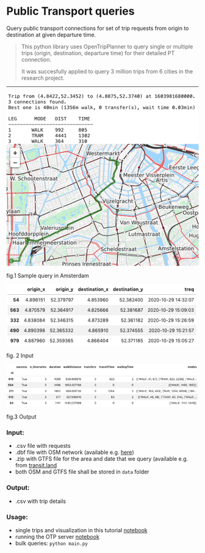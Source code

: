 # Public Transport queries

Query public transport connections for set of trip requests from origin to destination at given departure time. 

> This python library uses OpenTripPlanner to query single or multiple trips (origin, destination, departure time) for their detailed PT connection. 
>
> It was succesfully applied to query 3 million trips from 6 cities in the research project.
---

![vis](data/vis.png)
 
 fig.1 Sample query in Amsterdam
 
 ![vis](data/in.png)
 
 fig. 2 Input
 
 ![vis](data/out.png)
 
 fig.3 Output



### Input:
 * .csv file with requests 
 * .dbf file with OSM network (available e.g. [here](https://www.interline.io/osm/extracts/))
 * .zip with GTFS file for the area and date that we query (available e.g. from [transit.land](https://www.transit.land/)
 * both OSM and GTFS file shall be stored in `data` folder
 
 ### Output:
 * .csv with trip details
 
 
 ### Usage:
 * single trips and visualization in this tutorial [notebook](tutorial.ipynb)
 * running the OTP server [notebook](run_OTP_server.ipynb)
 * bulk queries: `python main.py`
 
